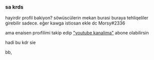 ### sa krds

hayirdir profil bakiyon?
söwüscülerin mekan burasi buraya tehliqeliler girebilir sadece.
eğer kawga istiosan ekle dc Morsy#2336

ama enaisen proıfilimi takip edip ["youtube kanalima"](https://www.youtube.com/channel/UCFDFGiLlHN6gxpw0Hl6W7Xw) abone olabilirsin

hadi bu kdr sie

bb,
